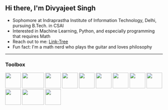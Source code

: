 ## Hi there, I'm Divyajeet Singh

- Sophomore at Indraprastha Institute of Information Technology, Delhi, pursuing B.Tech. in CSAI
- Interested in Machine Learning, Python, and especially programming that requires Math
- Reach out to me: [Link-Tree](https://linktr.ee/divyajeettt)
- Fun fact: I'm a math nerd who plays the guitar and loves philosophy

---

### Toolbox

<img src='https://cdn.worldvectorlogo.com/logos/python-4.svg' width="50" height="50">    <img src='https://upload.wikimedia.org/wikipedia/commons/thumb/6/64/PyPI_logo.svg/372px-PyPI_logo.svg.png?20200707221517' width="70" height="50">    <img src='https://cdn.worldvectorlogo.com/logos/django.svg' width="50" height="50">    <img src='https://upload.wikimedia.org/wikipedia/commons/1/1d/PyCharm_Icon.svg' width="50" height="50">    <img src='https://cdn.worldvectorlogo.com/logos/numpy-1.svg' width="50" height="50">    <img src='https://upload.wikimedia.org/wikipedia/commons/thumb/0/01/Created_with_Matplotlib-logo.svg/1024px-Created_with_Matplotlib-logo.svg.png' width="50" height="50">    <img src='https://cdn.worldvectorlogo.com/logos/visual-studio-code-1.svg' width="50" height="50">    <img src='https://cdn.worldvectorlogo.com/logos/c-1.svg' width="50" height="50">    <img src='https://cdn.worldvectorlogo.com/logos/c.svg' width="50" height="50">    <img src='https://cdn.worldvectorlogo.com/logos/git-icon.svg' width="50" height="50">    <img src='https://www.freepnglogos.com/uploads/logo-mysql-png/logo-mysql-mysql-and-moodle-elearningworld-5.png' width="70" height="50">    <img src='https://cdn.worldvectorlogo.com/logos/java-4.svg' width="50" height="50">
